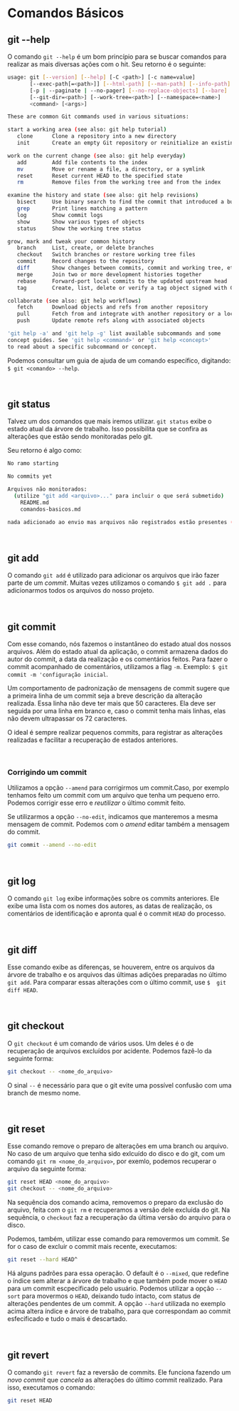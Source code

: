 # Comandos Básicos

## git --help

O comando `git --help` é um bom princípio para se buscar comandos para realizar as mais diversas ações com o hit. Seu retorno é o seguinte:

``` bash
usage: git [--version] [--help] [-C <path>] [-c name=value]
       [--exec-path[=<path>]] [--html-path] [--man-path] [--info-path]
       [-p | --paginate | --no-pager] [--no-replace-objects] [--bare]
       [--git-dir=<path>] [--work-tree=<path>] [--namespace=<name>]
       <command> [<args>]

These are common Git commands used in various situations:

start a working area (see also: git help tutorial)
   clone      Clone a repository into a new directory
   init       Create an empty Git repository or reinitialize an existing one

work on the current change (see also: git help everyday)
   add        Add file contents to the index
   mv         Move or rename a file, a directory, or a symlink
   reset      Reset current HEAD to the specified state
   rm         Remove files from the working tree and from the index

examine the history and state (see also: git help revisions)
   bisect     Use binary search to find the commit that introduced a bug
   grep       Print lines matching a pattern
   log        Show commit logs
   show       Show various types of objects
   status     Show the working tree status

grow, mark and tweak your common history
   branch     List, create, or delete branches
   checkout   Switch branches or restore working tree files
   commit     Record changes to the repository
   diff       Show changes between commits, commit and working tree, etc
   merge      Join two or more development histories together
   rebase     Forward-port local commits to the updated upstream head
   tag        Create, list, delete or verify a tag object signed with GPG

collaborate (see also: git help workflows)
   fetch      Download objects and refs from another repository
   pull       Fetch from and integrate with another repository or a local branch
   push       Update remote refs along with associated objects

'git help -a' and 'git help -g' list available subcommands and some
concept guides. See 'git help <command>' or 'git help <concept>'
to read about a specific subcommand or concept.
```

Podemos consultar um guia de ajuda de um comando específico, digitando: `$ git <comando> --help`.

<br />

## git status

Talvez um dos comandos que mais iremos utilizar. `git status` exibe o estado atual da árvore de trabalho. Isso possibilita que se confira as alterações que estão sendo monitoradas pelo git.

Seu retorno é algo como:

``` bash
No ramo starting

No commits yet

Arquivos não monitorados:
  (utilize "git add <arquivo>..." para incluir o que será submetido)
    README.md
    comandos-basicos.md

nada adicionado ao envio mas arquivos não registrados estão presentes (use "git add" to registrar)
```

<br />

## git add

O comando `git add` é utilizado para adicionar os arquivos que irão fazer parte de um *commit*. Muitas vezes utilizamos o comando `$ git add .` para adicionarmos todos os arquivos do nosso projeto.

<br />

## git commit

Com esse comando, nós fazemos o instantâneo do estado atual dos nossos arquivos. Além do estado atual da aplicação, o commit armazena dados do autor do commit, a data da realização e os comentários feitos. Para fazer o commit acompanhado de comentários, utilizamos a flag `-m`. Exemplo: `$ git commit -m 'configuração inicial`.

Um comportamento de padronização de mensagens de commit sugere que a primeira linha de um commit seja a breve descrição da alteração realizada. Essa linha não deve ter mais que 50 caracteres. Ela deve ser seguida por uma linha em branco e, caso o commit tenha mais linhas, elas não devem ultrapassar os 72 caracteres.

O ideal é sempre realizar pequenos commits, para registrar as alterações realizadas e facilitar a recuperação de estados anteriores.

<br />

### Corrigindo um commit

Utilizamos a opção `--amend` para corrigirmos um commit.Caso, por exemplo tenhamos feito um commit com um arquivo que tenha um pequeno erro. Podemos corrigir esse erro e *reutilizar* o último commit feito.

Se utilizarmos a opção `--no-edit`, indicamos que manteremos a mesma mensagem de commit. Podemos com o *amend* editar também a mensagem do commit.

``` bash
git commit --amend --no-edit
```

<br />

## git log

O comando `git log` exibe informações sobre os commits anteriores. Ele exibe uma lista com os nomes dos autores, as datas de realização, os comentários de identificação e apronta qual é o commit `HEAD` do processo.

<br />

## git diff

Esse comando exibe as diferenças, se houverem, entre os arquivos da árvore de trabalho e os arquivos das últimas adições preparadas no último `git add`. Para comparar essas alterações com o último commit, use `$  git diff HEAD`.

<br />

## git checkout

O `git checkout` é um comando de vários usos. Um deles é o de recuperação de arquivos excluídos por acidente. Podemos fazê-lo da seguinte forma:

``` bash
git checkout -- <nome_do_arquivo>
```

O sinal `--` é necessário para que o git evite uma possível confusão com uma branch de mesmo nome.

<br />

## git reset

Esse comando remove o preparo de alterações em uma branch ou arquivo. No caso de um arquivo que tenha sido exlcuído do disco e do git, com um comando `git rm <nome_do_arquivo>`, por exemlo, podemos recuperar o arquivo da seguinte forma:

``` bash
git reset HEAD <nome_do_arquivo>
git checkout -- <nome_do_arquivo>
```

Na sequência dos comando acima, removemos o preparo da exclusão do arquivo, feita com o `git rm` e recuperamos a versão dele excluída do git. Na sequência, o `checkout` faz a recuperação da última versão do arquivo para o disco.

Podemos, também, utilizar esse comando para removermos um commit. Se for o caso de excluir o commit mais recente, executamos:

``` bash
git reset --hard HEAD^
```

Há alguns padrões para essa operação. O default é o `--mixed`, que redefine o índice sem alterar a árvore de trabalho e que também pode mover o `HEAD` para um commit escpecificado pelo usuário. Podemos utilizar a opção `--sort` para movermos o `HEAD`, deixando tudo intacto, com status de alterações pendentes de um commit. A opção `--hard` utilizada no exemplo acima altera índice e árvore de trabalho, para que correspondam ao commit esfecificado e tudo o mais é descartado.

<br />

## git revert

O comando `git revert` faz a reversão de commits. Ele funciona fazendo um *novo commit* que *cancela* as alterações do último commit realizado. Para isso, executamos o comando:

``` bash
git reset HEAD
```
